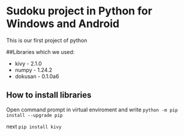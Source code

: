 # Sudoku project in Python for Windows and Android
This is our first project of python

##Libraries which we used:
* kivy - 2.1.0
* numpy - 1.24.2
* dokusan - 0.1.0a6

## How to install libraries
Open command prompt in virtual enviroment and write
`python -m pip install --upgrade pip`

next 
`pip install kivy`
